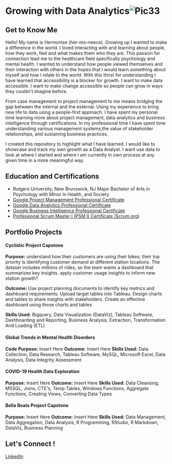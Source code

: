 # Growing with Data Analytics![Pic33](https://github.com/Hermonise-A/Growing-with-Data-Analytics/assets/112904853/64e962dd-cbd5-49a1-a8f0-b05011ca71ed)
## Get to Know Me 

Hello! My name is Hermonise (her-mo-neece). Growing up I wanted to make a difference in the world. I loved interacting with and learning about people, how they work, feel and what makes them who they are. This passion for connection lead me to the healthcare field specifically psychology and mental health. I wanted to understand how people viewed themselves and their interaction with others in the hopes that I would learn something about myself and how I relate to the world. With this thirst for understanding I have learned that accessibility is a blocker for growth. I want to make data accessible. I want to make change accessible so people can grow in ways they couldn't imagine before.

From case management to project management to me means bridging the gap between the internal and the external. Using my experience to bring new life to data using a people-first approach. I have spent my personal time learning more about project management, data analytics and business intelligence through certifications. In my professional time I have spent time understanding various management systems,the value of stakeholder relationships, and sustaining business practices. 

I created this repository to highlight what I have learned. I would like to showcase and track my own growth as a Data Analyst. I want use data to look at where I started and where I am currently in own process at any given time in a more meaningful way. 

## Education and Certifications 

* Rutgers University, New Brunswick, NJ Major Bachelor of Arts in Psychology with Minor in Health, and Society
* [Google Project Management Professional Certificate ](https://www.credly.com/badges/c545b2f3-effa-4ace-bbc3-f64b328804b1/linked_in_profile)
* [Google Data Analytics Professional Certificate ](https://www.credly.com/badges/7f907d11-da05-489d-998a-5e1d0b8c2e6b/linked_in_profile)
* [Google Business Intelligence Professional Certificate](https://www.coursera.org/account/accomplishments/professional-cert/X343DZZJCC8Q)
* [Professional Scrum Master I (PSM I) Certificate (Scrum.org)](https://www.credly.com/badges/f3a706da-ae11-4446-b89b-edebaa26a774/public_url)

## Portfolio Projects 

#### Cyclistic Project Capstone
**Purpose:** understand how their customers are using their bikes; their top priority is identifying customer demand at different station locations. The dataset includes millions of rides, so the team wants a dashboard that summarizes key insights. apply customer usage insights to inform new station growth?

**Outcome:** Use project planning documents to identify key metrics and dashboard requirements. Upload target tables into Tableau. Design charts and tables to share insights with stakeholders. Create an effective dashboard using those charts and tables

**Skills Used:** Bigquery, Data Visualization (DataViz), Tableau Software, Dashboarding and Reporting, Business Analysis, Extraction, Transformation And Loading (ETL)

#### Global Trends in Mental Health Disorders
**Code**
**Purpose:** Insert Here
**Outcome:** Insert Here
**Skills Used:** Data Collection, Data Research, Tableau Software, MySQL, Microsoft Excel, Data Analysis, Data Integrity Assessment

#### COVID-19 Health Data Exploration
**Purpose:** Insert Here
**Outcome:** Insert Here
**Skills Used:** Data Cleansing, MSSQL, Joins, CTE's, Temp Tables, Windows Functions, Aggregate Functions, Creating Views, Converting Data Types

#### Bella Beats Project Capstone
**Purpose:** Insert Here
**Outcome:** Insert Here
**Skills Used:** Data Management, Data Aggregation, Data Analysis, R Programming, RStudio, R Markdown, DataViz, Business Planning

## Let's Connect !
[LinkedIn](https://www.linkedin.com/in/hermonise-auguste1215/)
